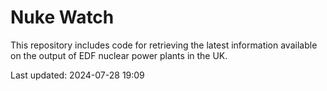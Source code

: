 # Nuke Watch

This repository includes code for retrieving the latest information available on the output of EDF nuclear power plants in the UK.

Last updated: 2024-07-28 19:09